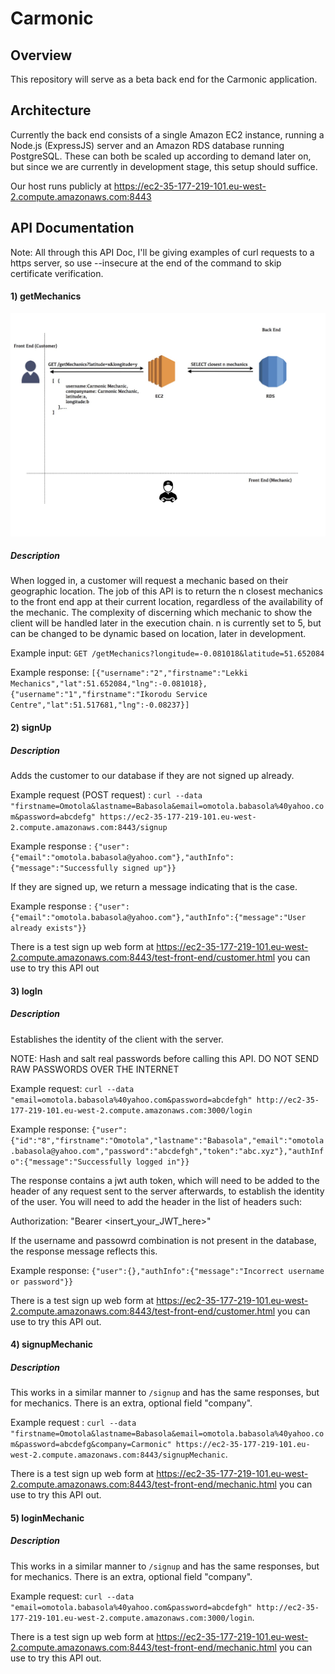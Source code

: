 # Carmonic

## Overview

This repository will serve as a beta back end for the Carmonic application. 

## Architecture

Currently the back end consists of a single Amazon EC2 instance, running a Node.js (ExpressJS) server and an Amazon RDS database running PostgreSQL. These can both be scaled up according to demand later on, but since we are currently in development stage, this setup should suffice.

Our host runs publicly at https://ec2-35-177-219-101.eu-west-2.compute.amazonaws.com:8443

## API Documentation

Note: All through this API Doc, I'll be giving examples of curl requests to a https server, so use --insecure at the end of the command to skip certificate verification.

#### 1) getMechanics 

![Alt text](statics/getMechanics.jpg?raw=true "getMechanics diagram")

##### Description

When logged in, a customer will request a mechanic based on their geographic location. The job of this API is to return the n closest mechanics to the front end app at their current location, regardless of the availability of the mechanic. The complexity of discerning which mechanic to show the client will be handled later in the execution chain. n is currently set to 5, but can be changed to be dynamic based on location, later in development.

Example input: ```GET /getMechanics?longitude=-0.081018&latitude=51.652084```

Example response: ```[{"username":"2","firstname":"Lekki Mechanics","lat":51.652084,"lng":-0.081018},{"username":"1","firstname":"Ikorodu Service Centre","lat":51.517681,"lng":-0.08237}]```

#### 2) signUp

##### Description

Adds the customer to our database if they are not signed up already.

Example request (POST request) : ```curl --data "firstname=Omotola&lastname=Babasola&email=omotola.babasola%40yahoo.com&password=abcdefg" https://ec2-35-177-219-101.eu-west-2.compute.amazonaws.com:8443/signup```

Example response : ```{"user":{"email":"omotola.babasola@yahoo.com"},"authInfo":{"message":"Successfully signed up"}}```

If they are signed up, we return a message indicating that is the case.

Example response : ```{"user":{"email":"omotola.babasola@yahoo.com"},"authInfo":{"message":"User already exists"}}```

There is a test sign up web form at https://ec2-35-177-219-101.eu-west-2.compute.amazonaws.com:8443/test-front-end/customer.html you can use to try this API out


#### 3) logIn

##### Description

Establishes the identity of the client with the server.

NOTE: Hash and salt real passwords before calling this API. DO NOT SEND RAW PASSWORDS OVER THE INTERNET

Example request: ```curl --data "email=omotola.babasola%40yahoo.com&password=abcdefgh" http://ec2-35-177-219-101.eu-west-2.compute.amazonaws.com:3000/login```

Example response: ```{"user":{"id":"8","firstname":"Omotola","lastname":"Babasola","email":"omotola.babasola@yahoo.com","password":"abcdefgh","token":"abc.xyz"},"authInfo":{"message":"Successfully logged in"}}```

The response contains a jwt auth token, which will need to be added to the header of any request sent to the server afterwards, to establish the identity of the user. You will need to add the header in the list of headers such:

Authorization: "Bearer <insert_your_JWT_here>"

If the username and passowrd combination is not present in the database, the response message reflects this.

Example response: ```{"user":{},"authInfo":{"message":"Incorrect username or password"}}```

There is a test sign up web form at https://ec2-35-177-219-101.eu-west-2.compute.amazonaws.com:8443/test-front-end/customer.html you can use to try this API out.

#### 4) signupMechanic

##### Description

This works in a similar manner to ```/signup``` and has the same responses, but for mechanics. There is an extra, optional field "company".  

Example request : ```curl --data "firstname=Omotola&lastname=Babasola&email=omotola.babasola%40yahoo.com&password=abcdefg&company=Carmonic" https://ec2-35-177-219-101.eu-west-2.compute.amazonaws.com:8443/signupMechanic```.

There is a test sign up web form at https://ec2-35-177-219-101.eu-west-2.compute.amazonaws.com:8443/test-front-end/mechanic.html you can use to try this API out. 

#### 5) loginMechanic

##### Description

This works in a similar manner to ```/signup``` and has the same responses, but for mechanics. There is an extra, optional field "company".  

Example request: ```curl --data "email=omotola.babasola%40yahoo.com&password=abcdefgh" http://ec2-35-177-219-101.eu-west-2.compute.amazonaws.com:3000/login```.

There is a test sign up web form at https://ec2-35-177-219-101.eu-west-2.compute.amazonaws.com:8443/test-front-end/mechanic.html you can use to try this API out. 
